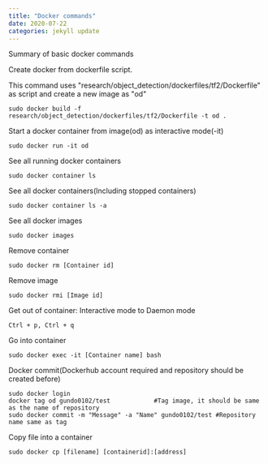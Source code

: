 ```yaml
---
title: "Docker commands"
date: 2020-07-22 
categories: jekyll update
---
```

Summary of basic docker commands

Create docker from dockerfile script.

This command uses "research/object_detection/dockerfiles/tf2/Dockerfile" as script and create a new image as "od"

```
sudo docker build -f research/object_detection/dockerfiles/tf2/Dockerfile -t od .
```

Start a docker container from image(od) as interactive mode(-it)
```
sudo docker run -it od
```

See all running docker containers
```
sudo docker container ls
```

See all docker containers(Including stopped containers)
```
sudo docker container ls -a
```

See all docker images
```
sudo docker images
```

Remove container
```
sudo docker rm [Container id]
```
Remove image
```
sudo docker rmi [Image id]
```

Get out of container: Interactive mode to Daemon mode
```
Ctrl + p, Ctrl + q
```
Go into container
```
sudo docker exec -it [Container name] bash 
```

Docker commit(Dockerhub account required and repository should be created before)
```
sudo docker login
docker tag od gundo0102/test			#Tag image, it should be same as the name of repository
sudo docker commit -m "Message" -a "Name" gundo0102/test #Repository name same as tag
```

Copy file into a container
```
sudo docker cp [filename] [containerid]:[address]


